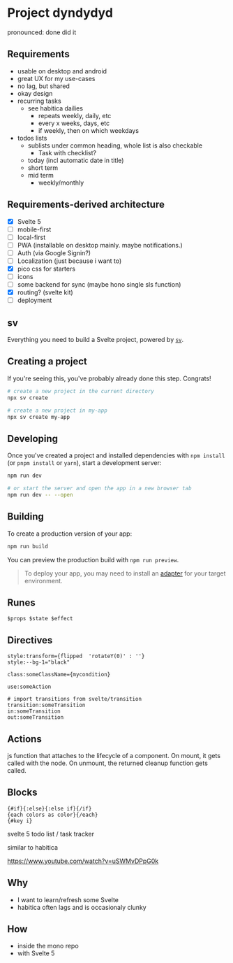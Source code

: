 # Project dyndydyd

pronounced: done did it

## Requirements

- usable on desktop and android
- great UX for my use-cases
- no lag, but shared
- okay design
- recurring tasks
  - see habitica dailies
    - repeats weekly, daily, etc
    - every x weeks, days, etc
    - if weekly, then on which weekdays
- todos lists
  - sublists under common heading, whole list is also checkable
    - Task with checklist?
  - today (incl automatic date in title)
  - short term
  - mid term
    - weekly/monthly

## Requirements-derived architecture

- [x] Svelte 5
- [ ] mobile-first
- [ ] local-first
- [ ] PWA (installable on desktop mainly. maybe notifications.)
- [ ] Auth (via Google Signin?)
- [ ] Localization (just because i want to)
- [x] pico css for starters
- [ ] icons
- [ ] some backend for sync (maybe hono single sls function)
- [x] routing? (svelte kit)
- [ ] deployment

## sv

Everything you need to build a Svelte project, powered by [`sv`](https://github.com/sveltejs/cli).

## Creating a project

If you're seeing this, you've probably already done this step. Congrats!

```bash
# create a new project in the current directory
npx sv create

# create a new project in my-app
npx sv create my-app
```

## Developing

Once you've created a project and installed dependencies with `npm install` (or `pnpm install` or `yarn`), start a development server:

```bash
npm run dev

# or start the server and open the app in a new browser tab
npm run dev -- --open
```

## Building

To create a production version of your app:

```bash
npm run build
```

You can preview the production build with `npm run preview`.

> To deploy your app, you may need to install an [adapter](https://svelte.dev/docs/kit/adapters) for your target environment.

## Runes

```svelte
$props $state $effect
```

## Directives

```svelte
style:transform={flipped  'rotateY(0)' : ''}
style:--bg-1="black"

class:someClassName={mycondition}

use:someAction

# import transitions from svelte/transition
transition:someTransition
in:someTransition
out:someTransition
```

## Actions

js function that attaches to the lifecycle of a component. On mount, it gets called with the node. On unmount, the returned cleanup function gets called.

## Blocks

```svelte
{#if}{:else}{:else if}{/if}
{each colors as color}{/each}
{#key i}
```

svelte 5 todo list / task tracker

similar to habitica

<https://www.youtube.com/watch?v=uSWMvDPpG0k>

## Why

- I want to learn/refresh some Svelte
- habitica often lags and is occasionaly clunky

## How

- inside the mono repo
- with Svelte 5
